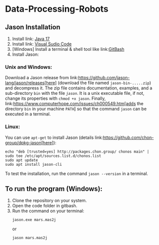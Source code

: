 # Data-Processing-Robots

## Jason Installation

1. Install link: [Java 17](https://www.oracle.com/java/technologies/javase/jdk17-archive-downloads.html)
2. Install link: [Visual Sudio Code](https://code.visualstudio.com/download)
3. [Windows] Install a terminal & shell tool like link:[GitBash](https://gitforwindows.org/)
4. Install Jason:

### Unix and Windows:

Download a Jason release from link:https://github.com/jason-lang/jason/releases[here] (download the file named `jason-bin-.....zip`) and decompress it. The zip file contains documentation, examples, and a sub-directory `bin` with the file *`jason`*. It is a unix executable file, if not, change its properties with `chmod +x jason`. Finally, link:https://www.computerhope.com/issues/ch000549.htm[adds the directory `bin` in your machine `PATH`] so that the command `jason` can be executed in a terminal. 

### Linux:
You can use `apt-get` to install Jason (details link:https://github.com/chon-group/dpkg-jason[here]):

```
echo "deb [trusted=yes] http://packages.chon.group/ chonos main" | sudo tee /etc/apt/sources.list.d/chonos.list 
sudo apt update
sudo apt install jason-cli
```

To test the installation, run the command `jason --version` in a terminal. 

## To run the program (Windows):
1) Clone the repository on your system.
2) Open the code folder in gitbash.
3) Run the command on your terminal:
   ```
   jason.exe mars.mas2j
   ```
   or
   ```
   jason mars.mas2j
   ```
